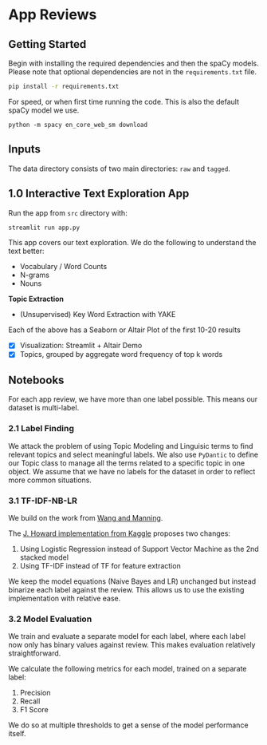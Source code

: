 # App Reviews

## Getting Started
Begin with installing the required dependencies and then the spaCy models. 
Please note that optional dependencies are not in the `requirements.txt` file.

```bash
pip install -r requirements.txt
```

For speed, or when first time running the code. This is also the default spaCy model we use. 
```
python -m spacy en_core_web_sm download 
```

## Inputs
The data directory consists of two main directories: `raw` and `tagged`. 

## 1.0 Interactive Text Exploration App

Run the app from `src` directory with:
```bash
streamlit run app.py
```

This app covers our text exploration. We do the following to understand the text better:

- Vocabulary / Word Counts 
- N-grams
- Nouns

**Topic Extraction**
- (Unsupervised) Key Word Extraction with YAKE

Each of the above has a Seaborn or Altair Plot of the first 10-20 results
- [x] Visualization: Streamlit + Altair Demo
- [x] Topics, grouped by aggregate word frequency of top k words

## Notebooks

For each app review, we have more than one label possible. This means our dataset is multi-label.

### 2.1 Label Finding

We attack the problem of using Topic Modeling and Linguisic terms to find relevant topics and select meaningful labels. We also use `PyDantic` to define our Topic class to manage all the terms related to a specific topic in one object. 
We assume that we have no labels for the dataset in order to reflect more common situations.

### 3.1 TF-IDF-NB-LR

We build on the work from [Wang and Manning](https://nlp.stanford.edu/pubs/sidaw12_simple_sentiment.pdf).

The [J. Howard implementation from Kaggle](https://www.kaggle.com/jhoward/nb-svm-strong-linear-baseline) proposes two changes: 
1. Using Logistic Regression instead of Support Vector Machine as the 2nd stacked model
2. Using TF-IDF instead of TF for feature extraction

We keep the model equations (Naive Bayes and LR) unchanged but instead binarize each label against the review. This allows us to use the existing implementation with relative ease.

### 3.2 Model Evaluation

We train and evaluate a separate model for each label, where each label now only has binary values against review. This makes evaluation relatively straightforward.

We calculate the following metrics for each model, trained on a separate label:
1. Precision
2. Recall
3. F1 Score

We do so at multiple thresholds to get a sense of the model performance itself.